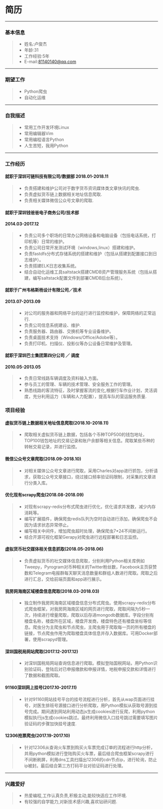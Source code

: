# 简历
------
### 基本信息
> * 姓名:卢俊杰
> * 年龄:31
> * 工作经验:5年
> * E-mail:81140140@qq.com

------
### 期望工作
> * Python爬虫
> * 自动化运维

------
### 自我描述
> * 常用工作开发环境Linux 
> * 常用编辑器Vim 
> * 常用编程语言Python 
> * 人生苦短，我用Python

------
### 工作经历
#### 就职于深圳可链科技有限公司/数据部 2018.01-2018.11
> * 负责搭建和维护公司对于数字货币资讯媒体类文章快讯的爬虫.
> * 负责虚拟货币链上数据相关地址信息爬取.
> * 负责相关媒体微信公众号文章的爬取.

#### 就职于深圳钱爸爸电子商务公司/技术部
#### 2014.03-2017.12
> * 负责公司多个职场的日常办公网络设备和电脑设备（包括电话系统，打印机等）日常的维护。
> * 负责公司日常开发测试环境（windows,linux）搭建和维护。
> * 负责fastdfs分布式存储系统的搭建和维护（包括从搭建到配置接口到日志维护）。
> * 负责搭建ELK日志收集系统。
> * 结合自动化运维工具saltstack搭建CMDB资产管理服务系统（包括从搭建，编写saltstack配置文件到部署CMDB后台系统）。

#### 就职于广州韦格斯杨设计有限公司／技术
#### 2013.07-2013.09
> * 对公司的服务器和网络平台的运行进行监控和维护，保障网络的正常运行.
> * 负责公司信息系统建设、维护.
> * 负责服务器、路由器、交换机等专业设备维护。
> * 负责桌面技术支持（Windows/Office/Adobe等）。
> * 负责打印机、扫描仪、投影仪等办公设备日常维护及管理。

#### 就职于深圳巴士集团第四分公司 ／ 调度
#### 2010.05-2013.05
> * 负责日常线路车辆调度及资料输入方面。
> * 参与员工的管理、车辆的技术管理、安全服务工作的管理。
> * 熟悉线路的客流特征，及时掌握客流的变化,根据行车作业计划，灵活调度，充分利用运力（车辆和人力配置），提高车队的营运服务质量.


### 项目经验
#### 虚拟货币链上数据相关地址信息爬取(2018.10-2018.11)
> * 爬取相关虚拟货币链上数据，包括各个币种TOP500的钱包地址，TOP100钱包地址的交易记录和账户余额等相关信息。爬取某些币种的转帐交易记录，并进行监控。

#### 微信公众号文章爬取(2018.09-2018.10)
> * 对相关媒体公众号文章进行爬取，采用Charles对app进行抓包，分析请求，获取公众号文章接口，绕过接口频率验证码限制，对采集的文章进行分类入库。

#### 优化现有scrapy爬虫(2018.08-2018.09)
> * 对现有scrapy-redis分布式爬虫进行优化，优化请求并发数，减少内存消耗等。
> * 编写扩展插件，确保爬虫redis队列为空时自动进行添加，确保爬虫不会因为请求状态异常停止。
> * 编写相关中间件，增加爬虫超时处理，确保爬虫7*24不间断运行。
> * 结合开源可视化框架Gerapy对爬虫进行远程部署和日志监控。

#### 虚拟货币社交媒体相关信息抓取(2018.05-2018.06)
> * 负责虚拟货币的社交媒体信息爬取，分别利用Python相关库例如Tweepy，Pyrogram对币种相关的Twitter粉丝数，Facebook主页获赞数和Telegram电报群每天聊天消息数量和群组人数进行爬取。爬取之后进行汇总，交给前端页面和app进行展示。

#### 我房网海南区域楼盘信息爬取(2018.03-2018.03)
> * 独立制作我房网海南区域楼盘信息分布式爬虫。使用scrapy-redis分布式爬虫框架，对我房网海南区域的网页进行爬取，爬取间隔为5秒一次，持续进行增量爬取，爬取以后存进mongodb数据库。字段分别有楼盘名称，楼盘所在区域，楼盘开发商，楼盘特色还有楼盘坐标等信息。爬虫分为主爬虫和节点爬虫，主爬虫用于爬取每一页的所有楼盘的链接，节点爬虫作用为爬取楼盘具体信息并存入数据库。可用Docker部署，使用scrapyd管理。

#### 深圳国税局网站爬取(2017.12-2017.12)
> * 对深圳国税局网站查询信息进行爬取。模拟登陆国税网站，用Python识别验证码，登陆后对已申报缴款和申报详情，地税申报交款和详情进行了数据和截图爬取。

#### 91160深圳网上挂号(2017.10-2017.11)
> * 针对91160网站挂号平台的挂号流程进行分析，首先从wap页面进行挂号，对医生排班号源接口进行分析爬取，用Python模拟从获取号源到挂号完成。期间遇到网站利用动态js生成cookies进行反爬，利用python模拟执行js生成cookies跳过。最终利用微信入口挂号跳过需要填写图片验证码的步骤加快挂号速度.

#### 12306抢票爬虫(2017.19-2017.10)
> * 针对12306从查询火车票到购买火车票完成订单的流程进行http分析，并用python模拟进行登陆购买火车票，最后结合爬虫框架scrapy进行不间断刷屏，利用dns工具扫描出12306的cdn节点ip，进行轮询，防止ip被封。最后结合第三方打码平台对验证码进行处理。

------
### 兴趣爱好
> * 热爱编程,工作认真负责,积极主动,能较快适应工作环境.
> * 有较强的自学能力,对新技术感兴趣,喜欢钻研问题.
